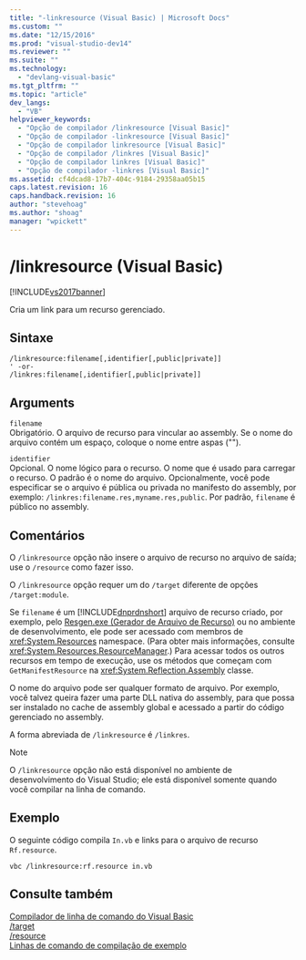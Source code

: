```yaml
---
title: "-linkresource (Visual Basic) | Microsoft Docs"
ms.custom: ""
ms.date: "12/15/2016"
ms.prod: "visual-studio-dev14"
ms.reviewer: ""
ms.suite: ""
ms.technology: 
  - "devlang-visual-basic"
ms.tgt_pltfrm: ""
ms.topic: "article"
dev_langs: 
  - "VB"
helpviewer_keywords: 
  - "Opção de compilador /linkresource [Visual Basic]"
  - "Opção de compilador -linkresource [Visual Basic]"
  - "Opção de compilador linkresource [Visual Basic]"
  - "Opção de compilador /linkres [Visual Basic]"
  - "Opção de compilador linkres [Visual Basic]"
  - "Opção de compilador -linkres [Visual Basic]"
ms.assetid: cf4dcad8-17b7-404c-9184-29358aa05b15
caps.latest.revision: 16
caps.handback.revision: 16
author: "stevehoag"
ms.author: "shoag"
manager: "wpickett"
---
```

# /linkresource (Visual Basic)
[!INCLUDE[vs2017banner](../../../csharp/includes/vs2017banner.md)]

Cria um link para um recurso gerenciado.  
  
## Sintaxe  
  
```  
/linkresource:filename[,identifier[,public|private]]  
' -or-  
/linkres:filename[,identifier[,public|private]]  
```  
  
## Arguments  
 `filename`  
 Obrigatório. O arquivo de recurso para vincular ao assembly. Se o nome do arquivo contém um espaço, coloque o nome entre aspas \(""\).  
  
 `identifier`  
 Opcional. O nome lógico para o recurso. O nome que é usado para carregar o recurso. O padrão é o nome do arquivo. Opcionalmente, você pode especificar se o arquivo é pública ou privada no manifesto do assembly, por exemplo: `/linkres:filename.res,myname.res,public`. Por padrão, `filename` é público no assembly.  
  
## Comentários  
 O `/linkresource` opção não insere o arquivo de recurso no arquivo de saída; use o `/resource` como fazer isso.  
  
 O `/linkresource` opção requer um do `/target` diferente de opções `/target:module`.  
  
 Se `filename` é um [!INCLUDE[dnprdnshort](../../../csharp/getting-started/includes/dnprdnshort_md.md)] arquivo de recurso criado, por exemplo, pelo [Resgen.exe \(Gerador de Arquivo de Recurso\)](../Topic/Resgen.exe%20\(Resource%20File%20Generator\).md) ou no ambiente de desenvolvimento, ele pode ser acessado com membros de <xref:System.Resources> namespace. \(Para obter mais informações, consulte <xref:System.Resources.ResourceManager>.\) Para acessar todos os outros recursos em tempo de execução, use os métodos que começam com `GetManifestResource` na <xref:System.Reflection.Assembly> classe.  
  
 O nome do arquivo pode ser qualquer formato de arquivo. Por exemplo, você talvez queira fazer uma parte DLL nativa do assembly, para que possa ser instalado no cache de assembly global e acessado a partir do código gerenciado no assembly.  
  
 A forma abreviada de `/linkresource` é `/linkres`.  
  
> [!NOTE]
>  O `/linkresource` opção não está disponível no ambiente de desenvolvimento do Visual Studio; ele está disponível somente quando você compilar na linha de comando.  
  
## Exemplo  
 O seguinte código compila `In.vb` e links para o arquivo de recurso `Rf.resource`.  
  
```  
vbc /linkresource:rf.resource in.vb  
```  
  
## Consulte também  
 [Compilador de linha de comando do Visual Basic](../../../visual-basic/reference/command-line-compiler/index.md)   
 [\/target](../../../visual-basic/reference/command-line-compiler/target.md)   
 [\/resource](../../../visual-basic/reference/command-line-compiler/resource.md)   
 [Linhas de comando de compilação de exemplo](../../../visual-basic/reference/command-line-compiler/sample-compilation-command-lines.md)
